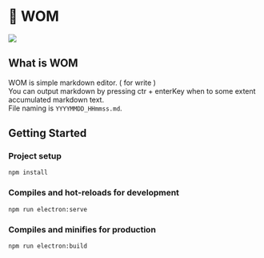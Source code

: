 # 📝 WOM

<img src='https://img.shields.io/badge/license-MIT-green'>

## What is WOM

WOM is simple markdown editor. ( for write )  
You can output markdown by pressing ctr + enterKey when to some extent accumulated markdown text.  
File naming is `YYYYMMDD_HHmmss.md`.

## Getting Started

### Project setup

```
npm install
```

### Compiles and hot-reloads for development

```
npm run electron:serve
```

### Compiles and minifies for production

```
npm run electron:build
```
